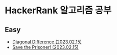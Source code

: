 # HackerRank 알고리즘 공부

## Easy
- [Diagonal Difference (2023.02.15)](easy/diagonal_difference)
- [Save the Prisoner! (2023.02.15)](easy/save_the_prisoner)